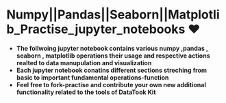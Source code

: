 # **Numpy||Pandas||Seaborn||Matplotlib_Practise_jupyter_notebooks ❤**
* **The follwoing jupyter notebook contains various numpy ,pandas , seaborn , matplotlib operations their usage and respective actions realted to data manupulation and visualization**
* **Each jupyter notebook conatins different sections streching from basic to important fundamental operations-function**
* **Feel free to fork-practise and contribute your own new additional functionality related to the tools of DataTook Kit**
